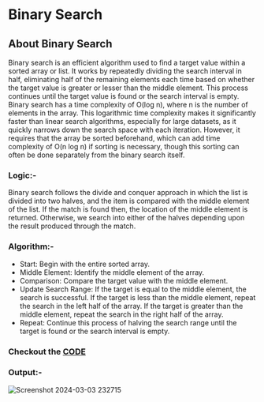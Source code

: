 # Binary Search
## About Binary Search
Binary search is an efficient algorithm used to find a target value within a sorted array or list. It works by repeatedly dividing the search interval in half, eliminating half of the remaining elements each time based on whether the target value is greater or lesser than the middle element. This process continues until the target value is found or the search interval is empty. Binary search has a time complexity of O(log n), where n is the number of elements in the array. This logarithmic time complexity makes it significantly faster than linear search algorithms, especially for large datasets, as it quickly narrows down the search space with each iteration. However, it requires that the array be sorted beforehand, which can add time complexity of O(n log n) if sorting is necessary, though this sorting can often be done separately from the binary search itself.
### Logic:-
Binary search follows the divide and conquer approach in which the list is divided into two halves, and the item is compared with the middle element of the list. If the match is found then, the location of the middle element is returned. Otherwise, we search into either of the halves depending upon the result produced through the match.<br>
### Algorithm:-
- Start: Begin with the entire sorted array.<br>
- Middle Element: Identify the middle element of the array.<br>
- Comparison: Compare the target value with the middle element.<br>
- Update Search Range: If the target is equal to the middle element, the search is successful. If the target is less than the middle element, repeat the search in the left half of the array. If the target is greater than the middle element, repeat the search in the right half of the array.<br>
- Repeat: Continue this process of halving the search range until the target is found or the search interval is empty.<br>
### Checkout the [CODE](https://github.com/Sushantjha1236/Semster-4_Practicals/blob/main/Data%20Analysis%20and%20Algorithm/DAA_exp-1/BinarySearchEXP1.1.cpp)
### Output:-
![Screenshot 2024-03-03 232715](https://github.com/Sushantjha1236/Semster-4_Practicals/assets/113833084/082db8dd-28b1-46d1-b62c-ba51d3021729)
